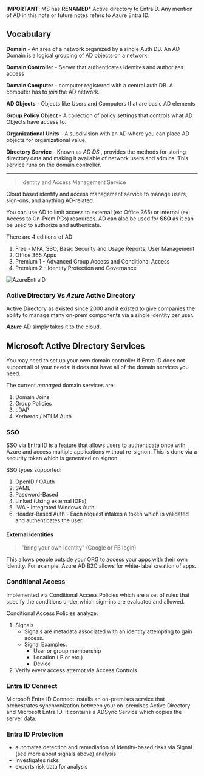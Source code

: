 
**IMPORTANT**: MS has **RENAMED*** Active directory to EntraID. Any mention of AD in this note or future notes refers to Azure Entra ID.

## Vocabulary 

**Domain** - An area of a network organized by a single Auth DB. An AD Domain is a logical grouping of AD objects on a network.

**Domain Controller** - Server that authenticates identites and authorizes access

**Domain Computer** - computer registered with a central auth DB. A computer has to *join* the AD network.

**AD Objects** - Objects like Users and Computers that are basic AD elements

**Group Policy Object** - A collection of policy settings that controls what AD Objects have access to.

**Organizational Units** - A subdivision with an AD where you can place AD objects for organizational value.

**Directory Service** - Known as *AD DS* , provides the methods for storing directory data and making it available of network users and admins. This service runs on the domain controller. 

---


> Identity and Access Management Service

 Cloud based identity and access management service to manage users, sign-ons, and anything AD-related.


You can use AD to limit access to external (ex: Office 365) or internal (ex: Access to On-Prem PCs) resources. AD can also be used for **SSO** as it can be used to authorize and authenicate.

There are 4 editions of AD 
1. Free - MFA, SSO, Basic Security and Usage Reports, User Management
2. Office 365 Apps 
3. Premium 1 - Advanced Group Access and Conditional Access
4. Premium 2 - Identity Protection and Governance

![AzureEntraID](AzureEntraID.png)

### Active Directory Vs ***Azure*** Active Directory

Active Directory as existed since 2000 and it existed to give companies the ability to manage many on-prem components via a single identity per user.

***Azure*** AD simply takes it to the cloud.


## Microsoft Active Directory Services

You may need to set up your own domain controller if Entra ID does not support all of your needs: it does not have all of the domain services you need.

The current *managed* domain services are:
1. Domain Joins
2. Group Policies
3. LDAP
4. Kerberos / NTLM Auth

### SSO

SSO via Entra ID is a feature that allows users to authenticate once with Azure and access multiple applications without re-signon. This is done via a security token which is generated on signon.

SSO types supported:
1. OpenID / OAuth
2. SAML
3. Password-Based
4. Linked (Using external IDPs)
5. IWA - Integrated Windows Auth
6. Header-Based Auth - Each request intakes a token which is validated and authenticates the user.

#### External Identities

> "bring your own Identity" (Google or FB login)

This allows people outside your ORG to access your apps with their own identity. For example, Azure AD B2C allows for white-label creation of apps.

### Conditional Access

Implemented via Conditional Access Policies which are a set of rules that specify the conditions under which sign-ins are evaluated and allowed.

Conditional Access Policies analyze:

1. Signals
	+ Signals are metadata associated with an identity attempting to gain access.
	+ Signal Examples:
		+ User or group membership
		+ Location (IP or etc.)
		+ Device
1. Verify every access attempt via Access Controls

### Entra ID Connect

Microsoft Entra ID Connect installs an on-premises service that orchestrates synchronization between your on-premises Active Directory and Microsoft Entra ID. It contains a ADSync Service which copies the server data.

### Entra ID Protection

+ automates detection and remediation of identity-based risks  via Signal (see more about signals above) analysis
+ Investigates risks 
+ exports risk data for analysis